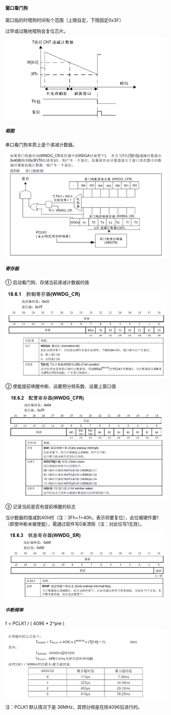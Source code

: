 #### 窗口看门狗

窗口指的时喂狗时间有个范围（上限自定，下限固定0x3F）

过早或过晚地喂狗会复位芯片。

![1](README.assets/1.png)

##### **框图**

串口看门狗本质上是个递减计数器。

![2](README.assets/2.png)

##### 寄存器

① 启动看门狗、存储当前递减计数器的值

![3](README.assets/3.png)

② 使能提前唤醒中断、设置预分频系数、设置上窗口值

![4](README.assets/4.png)

③ 记录当前是否有提前唤醒的标志

当计数器的值减到40h时（注：3Fh+1=40h，表示将要复位），此位被硬件置1（即使中断未被使能），需通过软件写0来清除（注：对此位写1无效）。

![5](README.assets/5.png)

##### 中断频率

f = PCLK1 / ( 4096 * 2^pre )

![6](README.assets/6.png)

注：PCLK1 默认情况下是 36MHz，其预分频是在除4096后进行的。

